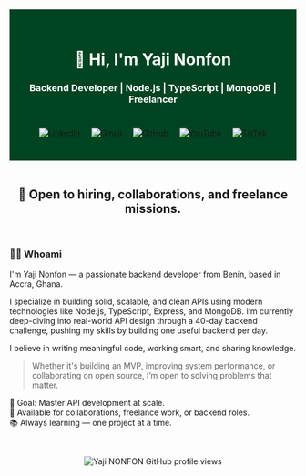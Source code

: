<!-- Section 1 -->
<div align="center" style="background-color:#014421; padding: 2rem 1rem; color: white;">

<h1>👋 Hi, I'm Yaji Nonfon</h1>

<h3>Backend Developer | Node.js | TypeScript | MongoDB | Freelancer</h3>

<br />

<!-- Réseaux sociaux avec animations -->
<a href="https://www.linkedin.com/in/yaji-nonfon-7185a12a9" target="_blank">
  <img src="https://img.shields.io/badge/LinkedIn-0A66C2?style=for-the-badge&logo=linkedin&logoColor=white" alt="LinkedIn" style="margin: 0.5rem; animation: fadeIn 1.5s ease-in-out;" />
</a>

<a href="mailto:sonagnonyaji@gmail.com" target="_blank">
    <img src="https://img.shields.io/badge/Gmail-D14836?style=for-the-badge&logo=gmail&logoColor=white" alt="Gmail" style="margin: 0.5rem; animation: fadeIn 2s ease-in-out;" />
  </a>
<a href="https://github.com/IjayCoder" target="_blank">
  <img src="https://img.shields.io/badge/GitHub-24292F?style=for-the-badge&logo=github&logoColor=white" alt="GitHub" style="margin: 0.5rem; animation: fadeIn 1.5s ease-in-out;" />
</a>

<a href="https://www.youtube.com/@yajiNonfon" target="_blank">
    <img src="https://img.shields.io/badge/YouTube-FF0000?style=for-the-badge&logo=youtube&logoColor=white" alt="YouTube" style="margin: 0.5rem; animation: pulse 1.5s infinite;" />
  </a>

  <a href="https://www.tiktok.com/@guapcoder" target="_blank">
    <img src="https://img.shields.io/badge/TikTok-000000?style=for-the-badge&logo=tiktok&logoColor=white" alt="TikTok" style="margin: 0.5rem; animation: fadeIn 2s ease-in-out;" />
  </a> 


</div>

<!-- Section 2 -->
<br />
<div align="center">
  <h2>🚀 Open to hiring, collaborations, and freelance missions.</h2>
</div>

<br />

<!-- Whoami Section -->
### 👨‍💻 Whoami

I'm Yaji Nonfon — a passionate backend developer from Benin, based in Accra, Ghana.

I specialize in building solid, scalable, and clean APIs using modern technologies like Node.js, TypeScript, Express, and MongoDB. I’m currently deep-diving into real-world API design through a 40-day backend challenge, pushing my skills by building one useful backend per day.

I believe in writing meaningful code, working smart, and sharing knowledge.

> Whether it's building an MVP, improving system performance, or collaborating on open source, I’m open to solving problems that matter.

🎯 Goal: Master API development at scale.  
🤝 Available for collaborations, freelance work, or backend roles.  
📚 Always learning — one project at a time.

<br/>

<!-- Footer sympa avec compteur de vues -->
<p align="center">
  <img src="https://komarev.com/ghpvc/?username=tonGithub&label=Profile%20views&color=0e75b6&style=flat" alt="Yaji NONFON GitHub profile views" />
</p>
